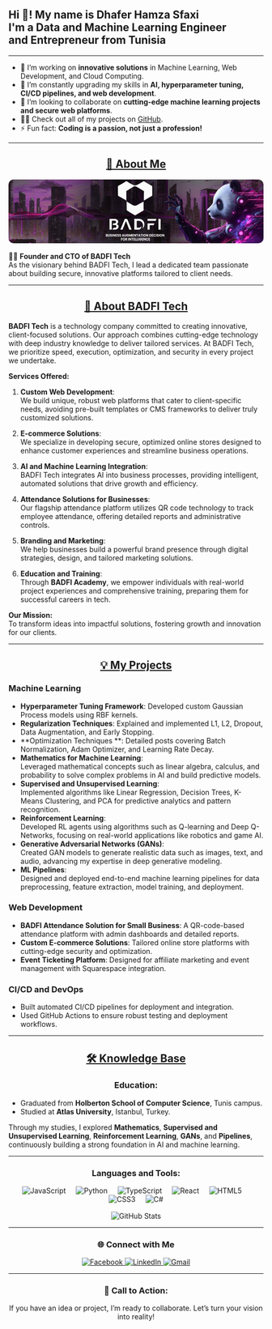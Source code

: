 <h2 align="left">Hi 👋! My name is Dhafer Hamza Sfaxi <br/> I'm a Data and Machine Learning Engineer <br/> and Entrepreneur from Tunisia </h2>

---

- 🔭 I’m working on **innovative solutions** in Machine Learning, Web Development, and Cloud Computing.
- 🌱 I’m constantly upgrading my skills in **AI, hyperparameter tuning, CI/CD pipelines, and web development**.
- 🤝 I’m looking to collaborate on **cutting-edge machine learning projects and secure web platforms**.
- 👨‍💻 Check out all of my projects on [GitHub](https://github.com/dhafer-H-S).
- ⚡ Fun fact: **Coding is a passion, not just a profession!**

---

<h2 align="center"><u><b>🚀 About Me</b></u></h2>
<div align="center">
  <a href="https://www.badfi.tech" target="_blank">
    <img src="BADFI-Tech.png" alt="BADFI Tech - Dhafer Hamza Sfaxi - Founder and CTO" style="border-radius: 10px; max-width: 100%;" />
  </a>
</div>

👨‍💼 **Founder and CTO of BADFI Tech**  
As the visionary behind BADFI Tech, I lead a dedicated team passionate about building secure, innovative platforms tailored to client needs.

---

<h2 align="center"><u><b>🌟 About BADFI Tech</b></u></h2>

**BADFI Tech** is a technology company committed to creating innovative, client-focused solutions. Our approach combines cutting-edge technology with deep industry knowledge to deliver tailored services. At BADFI Tech, we prioritize speed, execution, optimization, and security in every project we undertake.

**Services Offered:**
1. **Custom Web Development**:  
   We build unique, robust web platforms that cater to client-specific needs, avoiding pre-built templates or CMS frameworks to deliver truly customized solutions.

2. **E-commerce Solutions**:  
   We specialize in developing secure, optimized online stores designed to enhance customer experiences and streamline business operations.

3. **AI and Machine Learning Integration**:  
   BADFI Tech integrates AI into business processes, providing intelligent, automated solutions that drive growth and efficiency.

4. **Attendance Solutions for Businesses**:  
   Our flagship attendance platform utilizes QR code technology to track employee attendance, offering detailed reports and administrative controls.

5. **Branding and Marketing**:  
   We help businesses build a powerful brand presence through digital strategies, design, and tailored marketing solutions.

6. **Education and Training**:  
   Through **BADFI Academy**, we empower individuals with real-world project experiences and comprehensive training, preparing them for successful careers in tech.

**Our Mission:**  
To transform ideas into impactful solutions, fostering growth and innovation for our clients.

---

<h2 align="center"><u><b>💡 My Projects</b></u></h2>

### Machine Learning
- **Hyperparameter Tuning Framework**: Developed custom Gaussian Process models using RBF kernels.
- **Regularization Techniques**: Explained and implemented L1, L2, Dropout, Data Augmentation, and Early Stopping.
- **Optimization Techniques **: Detailed posts covering Batch Normalization, Adam Optimizer, and Learning Rate Decay.
- **Mathematics for Machine Learning**:  
  Leveraged mathematical concepts such as linear algebra, calculus, and probability to solve complex problems in AI and build predictive models.
- **Supervised and Unsupervised Learning**:  
  Implemented algorithms like Linear Regression, Decision Trees, K-Means Clustering, and PCA for predictive analytics and pattern recognition.
- **Reinforcement Learning**:  
  Developed RL agents using algorithms such as Q-learning and Deep Q-Networks, focusing on real-world applications like robotics and game AI.
- **Generative Adversarial Networks (GANs)**:  
  Created GAN models to generate realistic data such as images, text, and audio, advancing my expertise in deep generative modeling.
- **ML Pipelines**:  
  Designed and deployed end-to-end machine learning pipelines for data preprocessing, feature extraction, model training, and deployment.

### Web Development
- **BADFI Attendance Solution for Small Business**: A QR-code-based attendance platform with admin dashboards and detailed reports.
- **Custom E-commerce Solutions**: Tailored online store platforms with cutting-edge security and optimization.
- **Event Ticketing Platform**: Designed for affiliate marketing and event management with Squarespace integration.

### CI/CD and DevOps
- Built automated CI/CD pipelines for deployment and integration.
- Used GitHub Actions to ensure robust testing and deployment workflows.

---



<h2 align="center"><u><b>🛠️ Knowledge Base</b></u></h2>

<h3 align="center">Education:</h3>

- Graduated from **Holberton School of Computer Science**, Tunis campus.
- Studied at **Atlas University**, Istanbul, Turkey.

Through my studies, I explored **Mathematics**, **Supervised and Unsupervised Learning**, **Reinforcement Learning**, **GANs**, and **Pipelines**, continuously building a strong foundation in AI and machine learning.

---

<h3 align="center">Languages and Tools:</h3>
<div align="center">
  <img src="https://cdn.jsdelivr.net/gh/devicons/devicon/icons/javascript/javascript-original.svg" height="30" alt="JavaScript" />
  <img width="12" />
  <img src="https://cdn.jsdelivr.net/gh/devicons/devicon/icons/python/python-original.svg" height="30" alt="Python" />
  <img width="12" />
  <img src="https://cdn.jsdelivr.net/gh/devicons/devicon/icons/typescript/typescript-original.svg" height="30" alt="TypeScript" />
  <img width="12" />
  <img src="https://cdn.jsdelivr.net/gh/devicons/devicon/icons/react/react-original.svg" height="30" alt="React" />
  <img width="12" />
  <img src="https://cdn.jsdelivr.net/gh/devicons/devicon/icons/html5/html5-original.svg" height="30" alt="HTML5" />
  <img width="12" />
  <img src="https://cdn.jsdelivr.net/gh/devicons/devicon/icons/css3/css3-original.svg" height="30" alt="CSS3" />
  <img width="12" />
  <img src="https://cdn.jsdelivr.net/gh/devicons/devicon/icons/csharp/csharp-original.svg" height="30" alt="C#" />
</div>

<p align="center"><img align="center" src="https://github-readme-stats.vercel.app/api/top-langs?username=dhafer-H-S&show_icons=true&locale=en&layout=compact" alt="GitHub Stats" /></p>

---

<h3 align="center">🌐 Connect with Me</h3>
<div align="center">
  <a href="https://fr-fr.facebook.com/people/Dhafer-Hamza-Sfaxi/pfbid0ytLKYnhYKXkEfM3q6ALPSyxqaqpKHg7447twHYgvYqUtDhbgL6gByBMFfoSctqRvl/" target="_blank">
    <img src="https://img.shields.io/badge/Facebook-1877F2?style=for-the-badge&logo=facebook&logoColor=white" alt="Facebook"/>
  </a>
  <a href="https://www.linkedin.com/in/dhafer-hamza-sfaxi-ba0862253/" target="_blank">
    <img src="https://img.shields.io/badge/Linked%20In-0A66C2.svg?style=for-the-badge&logo=linkedin&logoColor=white" alt="LinkedIn"/>
  </a>
  <a href="mailto:dhaferhamzasfaxi1@gmail.com">
    <img src="https://img.shields.io/badge/Gmail-D14836?style=for-the-badge&logo=gmail&logoColor=white" alt="Gmail"/>
  </a>
</div>

---

<h3 align="center">📢 Call to Action:</h3>
<p align="center">
If you have an idea or project, I’m ready to collaborate. Let’s turn your vision into reality!
</p>
